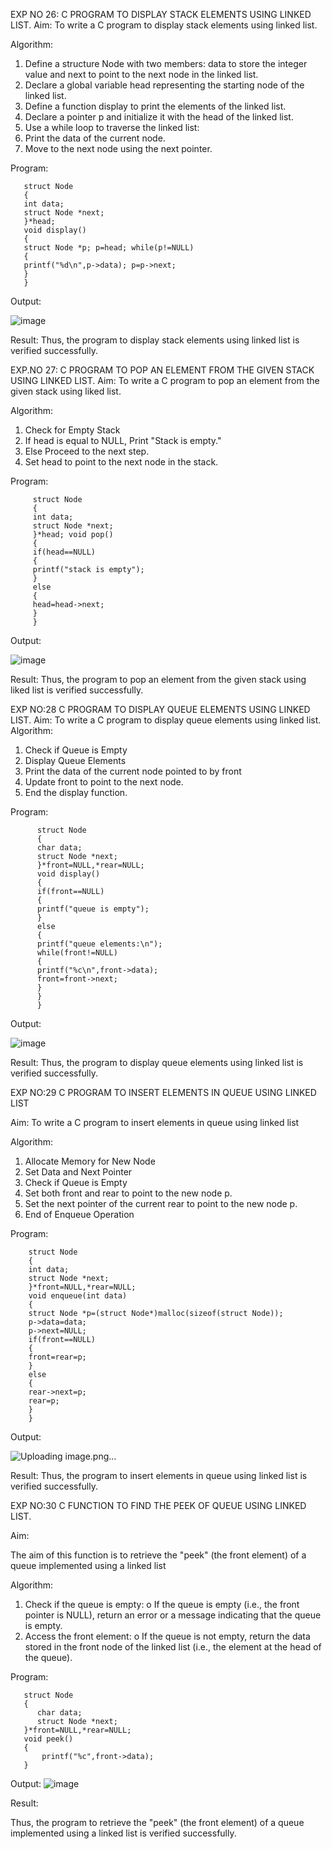 

EXP NO 26: C PROGRAM TO DISPLAY STACK ELEMENTS USING LINKED LIST.
Aim:
To write a C program to display stack elements using linked list.

Algorithm:
1.	Define a structure Node with two members: data to store the integer value and next to point to the next node in the linked list.
2.	Declare a global variable head representing the starting node of the linked list.
3.	Define a function display to print the elements of the linked list.
4.	Declare a pointer p and initialize it with the head of the linked list.
5.	Use a while loop to traverse the linked list:
6.	Print the data of the current node.
7.	Move to the next node using the next pointer.
 
Program:
```
   struct Node
   {
   int data;
   struct Node *next;
   }*head;
   void display()
   {
   struct Node *p; p=head; while(p!=NULL)
   {
   printf("%d\n",p->data); p=p->next;
   }
   }
```
Output:


![image](https://github.com/user-attachments/assets/82479885-3b29-4339-9be4-68f9b0de3f43)


Result:
Thus, the program to display stack elements using linked list is verified successfully. 



EXP.NO 27: C PROGRAM TO POP AN ELEMENT FROM THE GIVEN STACK USING 
LINKED LIST.
Aim:
To write a C program to pop an element from the given stack using liked list.

Algorithm:
1.	Check for Empty Stack
2.	If head is equal to NULL, Print "Stack is empty."
3.	Else Proceed to the next step.
4.	Set head to point to the next node in the stack.
 
Program:
```
     struct Node
     {
     int data;
     struct Node *next;
     }*head; void pop()
     {
     if(head==NULL)
     {
     printf("stack is empty");
     }
     else
     {
     head=head->next;
     }
     }
```
Output:

![image](https://github.com/user-attachments/assets/916408a9-5cfc-4640-9f0d-95117b757c38)




Result:
Thus, the program to pop an element from the given stack using liked list is verified successfully.

 
EXP NO:28 C PROGRAM TO DISPLAY QUEUE ELEMENTS USING LINKED LIST.
Aim:
To write a C program to display queue elements using linked list.
Algorithm:
1.	Check if Queue is Empty
2.	Display Queue Elements
3.	Print the data of the current node pointed to by front
4.	Update front to point to the next node.
5.	End the display function.
 
Program:
```
      struct Node
      {
      char data;
      struct Node *next;
      }*front=NULL,*rear=NULL; 
      void display()
      {
      if(front==NULL)
      {
      printf("queue is empty");
      }
      else
      {
      printf("queue elements:\n"); 
      while(front!=NULL)
      {
      printf("%c\n",front->data); 
      front=front->next;
      }
      }
      }
```
Output:


![image](https://github.com/user-attachments/assets/4132b992-b7d8-4ad7-a13c-836f39fd23ff)

Result:
Thus, the program to display queue elements using linked list is verified successfully.


 
EXP NO:29 C PROGRAM TO INSERT ELEMENTS IN QUEUE USING LINKED LIST

Aim:
To write a C program to insert elements in queue using linked list

Algorithm:
1.	Allocate Memory for New Node
2.	Set Data and Next Pointer
3.	Check if Queue is Empty
4.	Set both front and rear to point to the new node p.
5.	Set the next pointer of the current rear to point to the new node p.
6.	End of Enqueue Operation
 
Program:
```
    struct Node
    {
    int data;
    struct Node *next;
    }*front=NULL,*rear=NULL; 
    void enqueue(int data)
    {
    struct Node *p=(struct Node*)malloc(sizeof(struct Node)); 
    p->data=data;
    p->next=NULL; 
    if(front==NULL)
    {
    front=rear=p;
    }
    else
    {
    rear->next=p; 
    rear=p;
    }
    }
```

Output:

![Uploading image.png…]()


Result:
Thus, the program to insert elements in queue using linked list is verified successfully.



EXP NO:30 C FUNCTION TO FIND THE PEEK OF QUEUE USING LINKED LIST.


Aim:

The aim of this function is to retrieve the "peek" (the front element) of a queue implemented using a linked list

Algorithm:

1.	Check if the queue is empty:
o	If the queue is empty (i.e., the front pointer is NULL), return an error or a message indicating that the queue is empty.
2.	Access the front element:
o	If the queue is not empty, return the data stored in the front node of the linked list (i.e., the element at the head of the queue).

Program:
```
   struct Node
   {
      char data;
      struct Node *next;
   }*front=NULL,*rear=NULL;
   void peek()
   {
       printf("%c",front->data);
   }
```

Output:
![image](https://github.com/user-attachments/assets/352ce8ed-619e-4545-bdd5-1dee373cdbd6)



Result:

Thus, the program to retrieve the "peek" (the front element) of a queue implemented using a linked list is verified successfully.


